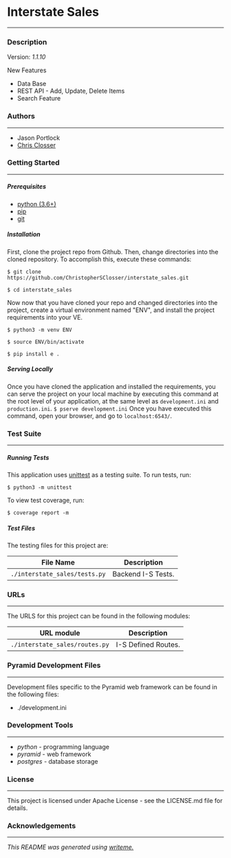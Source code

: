 # Interstate Sales
---
### Description
Version: *1.1.10*

New Features
* Data Base
* REST API - Add, Update, Delete Items
* Search Feature

### Authors
---
* Jason Portlock
* [Chris Closser](https://github.com/ChristopherSClosser/interstate_sales)

### Getting Started
---
##### *Prerequisites*
* [python (3.6+)](https://www.python.org/downloads/)
* [pip](https://pip.pypa.io/en/stable/)
* [git](https://git-scm.com/)

##### *Installation*
First, clone the project repo from Github. Then, change directories into the cloned repository. To accomplish this, execute these commands:

`$ git clone https://github.com/ChristopherSClosser/interstate_sales.git`

`$ cd interstate_sales`

Now now that you have cloned your repo and changed directories into the project, create a virtual environment named "ENV", and install the project requirements into your VE.

`$ python3 -m venv ENV`

`$ source ENV/bin/activate`

`$ pip install e .`
##### *Serving Locally*
Once you have cloned the application and installed the requirements, you can serve the project on your local machine by executing this command at the root level of your application, at the same level as `development.ini` and `production.ini`.
`$ pserve development.ini`
Once you have executed this command, open your browser, and go to `localhost:6543/`.
### Test Suite
---
##### *Running Tests*
This application uses [unittest](https://docs.python.org/3/library/unittest.html) as a testing suite. To run tests, run:

``$ python3 -m unittest``

To view test coverage, run:

``$ coverage report -m``
##### *Test Files*
The testing files for this project are:

| File Name | Description |
|:---:|:---:|
| `./interstate_sales/tests.py` | Backend I-S Tests. |

### URLs
---
The URLS for this project can be found in the following modules:

| URL module | Description |
|:---:|:---:|
| `./interstate_sales/routes.py` | I-S Defined Routes. |

### Pyramid Development Files
---
Development files specific to the Pyramid web framework can be found in the following files:
* ./development.ini

### Development Tools
---
* *python* - programming language
* *pyramid* - web framework
* *postgres* - database storage

### License
---
This project is licensed under Apache License - see the LICENSE.md file for details.
### Acknowledgements
---

*This README was generated using [writeme.](https://github.com/chelseadole/write-me)*
